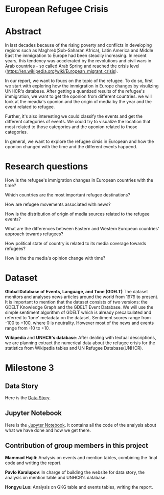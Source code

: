 # European Refugee Crisis

# Abstract
In last decades because of the rising poverty and conflicts in developing regions such as Maghreb(Sub-Saharan Africa), Latin America and Middle East the immigration to Europe had been steadily increasing. In recent years, this tendency was accelerated by the revolutions and civil wars in Arab countries - so called Arab Spring and reached the crisis level (https://en.wikipedia.org/wiki/European_migrant_crisis). 

In our report, we want to foucs on the topic of the refugee. To do so, first we start with exploring how the immigration in Europe changes by visulizing UNHCR's database. After getting a quantized results of the refugee's immigration, we want to get the oponion from different countries. we will look at the meadia's oponion and the origin of media by the year and the event related to refugee.

Further, it's also interesting we could classify the events and get the different categories of events. We could try to visualize the location that most related to those categories and the oponion related to those categories.

In general, we want to explore the refugee cirsis in European and how the oponion changed with the time and the different events happend.


# Research questions
How is the refugee's immigration changes in European countries with the time?

Which countries are the most important refugee destinations?

How are refugee movements associated with news?

How is the distribution of origin of media sources related to the refugee events?

What are the differences between Eastern and Western European countries' approach towards refugees?

How political state of country is related to its media coverage towards refugees?

How is the the media's opinion change with time?

# Dataset
**Global Database of Events, Language, and Tone (GDELT)** The dataset monitors and analyses news articles around the world from 1979 to present. It is important to mention that the dataset consists of two versions: the GDELT Knowledge Graph and the GDELT Event Database. We will use the simple sentiment algorithm of GDELT which is already precalculated and referred to 'tone' metadata on the dataset. Sentiment scores range from -100 to +100, where 0 is neutrality. However most of the news and events range from -10 to +10.

**Wikipedia** and **UNHCR's database**: After dealing with textual descriptions, we are planning extract the numerical data about the refugee crisis for the statistics from Wikipedia tables and UN Refugee Database(UNHCR).

# Milestone 3

## Data Story
Here is the [Data Story](https://infopaul.github.io/#home).

## Jupyter Notebook
Here is the [Jupyter Notebook](data_exploration.ipynb). It contains all the code of the analysis about what we have done and how we get there.

## Contribution of group members in this project

**Mammad Hajili**: Analysis on events and mention tables, combining the final code and writing the report.

**Pavlo Karalupov**: In charge of building the website for data story, the analysis on mention table and UNHCR's database.

**Hongyu Luo**:  Analysis on GKG table and events tables, writing the report.
